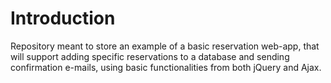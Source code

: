 # Introduction

Repository meant to store an example of a basic reservation web-app, that will support adding specific reservations to a database and sending confirmation e-mails, using basic functionalities from both jQuery and Ajax.
